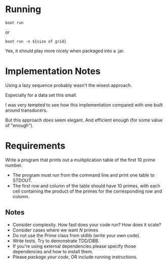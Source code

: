 # Running

    boot run

or

    boot run -n ${size of grid}

Yes, it should play more nicely when packaged into a .jar.

# Implementation Notes

Using a lazy sequence probably wasn't the wisest approach.

Especially for a data set this small.

I was very tempted to see how this implementation compared
with one built around transducers.

But this approach *does* seem elegant. And efficient enough
(for some value of "enough").

# Requirements

Write a program that prints out a multiplication table of the first 10 prime number.

* The program must run from the command line and print one table to STDOUT.
* The first row and column of the table should have 10 primes, with each cell
  containing the product of the primes for the corresponding row and column.

## Notes

* Consider complexity. How fast does your code run? How does it scale?
* Consider cases where we want *N* primes
* Do not use the Prime class from stdlib (write your own code).
* Write tests. Try to demonstrate TDD/DBB.
* If you're using external dependencies please specify those dependencies and how
  to install them.
* Please _package your code_, OR include running instructions.
